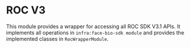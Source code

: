 # ROC V3

This module provides a wrapper for accessing all ROC SDK V3.1 APIs.
It implements all operations in `infra:face-bio-sdk module` and provides the implemented classes in `RocWrapperModule`.

